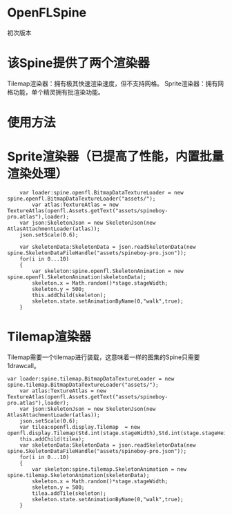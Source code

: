 # OpenFLSpine
初次版本

# 该Spine提供了两个渲染器
Tilemap渲染器：拥有极其快速渲染速度，但不支持网格。
Sprite渲染器：拥有网格功能，单个精灵拥有批渲染功能。

# 使用方法
<haxelib name="openfl-spine"/>

# Sprite渲染器（已提高了性能，内置批量渲染处理）
        var loader:spine.openfl.BitmapDataTextureLoader = new spine.openfl.BitmapDataTextureLoader("assets/");
		    var atlas:TextureAtlas = new TextureAtlas(openfl.Assets.getText("assets/spineboy-pro.atlas"),loader);
        var json:SkeletonJson = new SkeletonJson(new AtlasAttachmentLoader(atlas));
        json.setScale(0.6);
        
        var skeletonData:SkeletonData = json.readSkeletonData(new spine.SkeletonDataFileHandle("assets/spineboy-pro.json"));
        for(i in 0...10)
        {
            var skeleton:spine.openfl.SkeletonAnimation = new spine.openfl.SkeletonAnimation(skeletonData);
            skeleton.x = Math.random()*stage.stageWidth;
            skeleton.y = 500;
            this.addChild(skeleton);
            skeleton.state.setAnimationByName(0,"walk",true);
        }
        
# Tilemap渲染器
Tilemap需要一个tilemap进行装载，这意味着一样的图集的Spine只需要1drawcall。
        
	var loader:spine.tilemap.BitmapDataTextureLoader = new spine.tilemap.BitmapDataTextureLoader("assets/");
		var atlas:TextureAtlas = new TextureAtlas(openfl.Assets.getText("assets/spineboy-pro.atlas"),loader);
        var json:SkeletonJson = new SkeletonJson(new AtlasAttachmentLoader(atlas));
        json.setScale(0.6);
        var tilea:openfl.display.Tilemap  = new openfl.display.Tilemap(Std.int(stage.stageWidth),Std.int(stage.stageHeight),loader.getTileset());
        this.addChild(tilea);
        var skeletonData:SkeletonData = json.readSkeletonData(new spine.SkeletonDataFileHandle("assets/spineboy-pro.json"));
        for(i in 0...10)
        {
            var skeleton:spine.tilemap.SkeletonAnimation = new spine.tilemap.SkeletonAnimation(skeletonData);
            skeleton.x = Math.random()*stage.stageWidth;
            skeleton.y = 500;
            tilea.addTile(skeleton);
            skeleton.state.setAnimationByName(0,"walk",true);
        }
